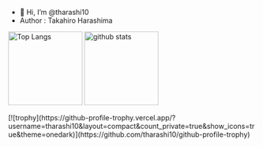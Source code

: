 - 👋 Hi, I’m @tharashi10
- Author : Takahiro Harashima
<!---
tharashi10/tharashi10 is a ✨ special ✨ repository because its `README.md` (this file) appears on your GitHub profile.
You can click the Preview link to take a look at your changes.
- 👀 I’m interested in ...
- 🌱 I’m currently learning ...
- 💞️ I’m looking to collaborate on ...
- 📫 How to reach me ...
--->



<p align="left"> 
  <img alt="Top Langs" height="150px" src="https://github-readme-stats.vercel.app/api?username=tharashi10&theme=react&show_icons=true&count_private=true" />
  <img alt="github stats" height="150px" src="[https://github-readme-stats.vercel.app/api?username={名前}&theme=onedark&show_icons=ture](https://github-readme-stats.vercel.app/api/top-langs/?username=tharashi10&theme=react&hide=html,hcl" />
</p>
[![trophy](https://github-profile-trophy.vercel.app/?username=tharashi10&layout=compact&count_private=true&show_icons=true&theme=onedark)](https://github.com/tharashi10/github-profile-trophy)

<!---
![GitHub Stats Card](https://github-readme-stats.vercel.app/api?username=tharashi10&show_icons=true&count_private=true)
![Top Languages Card](https://github-readme-stats.vercel.app/api/top-langs/?username=tharashi10&layout=compact)
![GitHub Extra Pins](https://github-readme-stats.vercel.app/api/pin/?username=tharashi10&repo=terraform)
--->
